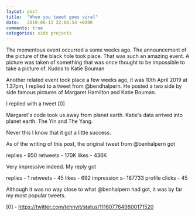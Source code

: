 ```yaml
---
layout: post
title:  "When you tweet goes viral"
date:   2018-06-13 22:06:54 +0200
comments: true
categories: side projects 
---
```


The momentous event occurred a some weeks ago. The announcement of the picture of the black hole took place. That was such an amazing event. A picture was taken of something that was once thought to be impossible to take a picture of. Kudos to Katie Bouman

Another related event took place a few weeks ago, it was 10th April 2019 at 1.37pm, I replied to a tweet from @bendhalpern. He posted a two side by side famous pictures of Margaret Hamilton and Katie Bouman.

I replied with a tweet [0]

 Margaret's code took us away from planet earth.
 Katie's data arrived into planet earth.
 The Yin and The Yang.

Never this I know that it got a little success.

As of the writing of this post, the original tweet from @benhalpern got

replies - 950
retweets - 170K
likes - 436K

Very impressive indeed. My reply got

replies - 1
retweets - 45
likes - 692
impression s- 187733
profile clicks - 45

Although it was no way close to what @benhalpern had got, it was by far my most popular tweets.


[0] - https://twitter.com/tehnyit/status/1116077649800171520